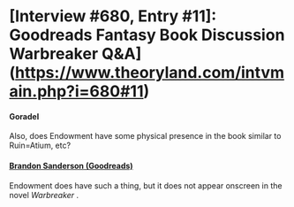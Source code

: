 # [Interview #680, Entry #11]: Goodreads Fantasy Book Discussion Warbreaker Q&A](https://www.theoryland.com/intvmain.php?i=680#11)

#### Goradel

Also, does Endowment have some physical presence in the book similar to Ruin=Atium, etc?

#### [Brandon Sanderson (Goodreads)](http://www.goodreads.com/topic/show/264132-q-a-with-brandon-sanderson?page=1#comment_12865345)

Endowment does have such a thing, but it does not appear onscreen in the novel
*Warbreaker*
.

